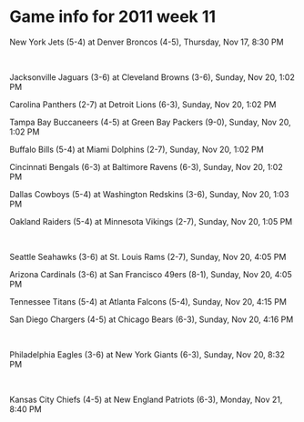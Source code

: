 # Game info for 2011 week 11

New York Jets (5-4) at Denver Broncos (4-5), Thursday, Nov 17, 8:30 PM


<br/>

Jacksonville Jaguars (3-6) at Cleveland Browns (3-6), Sunday, Nov 20, 1:02 PM

Carolina Panthers (2-7) at Detroit Lions (6-3), Sunday, Nov 20, 1:02 PM

Tampa Bay Buccaneers (4-5) at Green Bay Packers (9-0), Sunday, Nov 20, 1:02 PM

Buffalo Bills (5-4) at Miami Dolphins (2-7), Sunday, Nov 20, 1:02 PM

Cincinnati Bengals (6-3) at Baltimore Ravens (6-3), Sunday, Nov 20, 1:02 PM

Dallas Cowboys (5-4) at Washington Redskins (3-6), Sunday, Nov 20, 1:03 PM

Oakland Raiders (5-4) at Minnesota Vikings (2-7), Sunday, Nov 20, 1:05 PM


<br/>

Seattle Seahawks (3-6) at St. Louis Rams (2-7), Sunday, Nov 20, 4:05 PM

Arizona Cardinals (3-6) at San Francisco 49ers (8-1), Sunday, Nov 20, 4:05 PM

Tennessee Titans (5-4) at Atlanta Falcons (5-4), Sunday, Nov 20, 4:15 PM

San Diego Chargers (4-5) at Chicago Bears (6-3), Sunday, Nov 20, 4:16 PM


<br/>

Philadelphia Eagles (3-6) at New York Giants (6-3), Sunday, Nov 20, 8:32 PM


<br/>

Kansas City Chiefs (4-5) at New England Patriots (6-3), Monday, Nov 21, 8:40 PM

